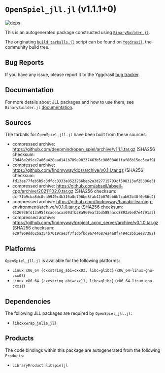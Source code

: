 # `OpenSpiel_jll.jl` (v1.1.1+0)

[![deps](https://juliahub.com/docs/OpenSpiel_jll/deps.svg)](https://juliahub.com/ui/Packages/OpenSpiel_jll/I4H7G?page=2)

This is an autogenerated package constructed using [`BinaryBuilder.jl`](https://github.com/JuliaPackaging/BinaryBuilder.jl).

The originating [`build_tarballs.jl`](https://github.com/JuliaPackaging/Yggdrasil/blob/52ff5d09a15c3967da202907cc29f5cb4cd1c196/O/OpenSpiel/build_tarballs.jl) script can be found on [`Yggdrasil`](https://github.com/JuliaPackaging/Yggdrasil/), the community build tree.

## Bug Reports

If you have any issue, please report it to the Yggdrasil [bug tracker](https://github.com/JuliaPackaging/Yggdrasil/issues).

## Documentation

For more details about JLL packages and how to use them, see `BinaryBuilder.jl` [documentation](https://docs.binarybuilder.org/stable/jll/).

## Sources

The tarballs for `OpenSpiel_jll.jl` have been built from these sources:

* compressed archive: https://github.com/deepmind/open_spiel/archive/v1.1.1.tar.gz (SHA256 checksum: `73d46e2d9ce7a86a420aad141b789e98237463b5c98608401faf86b15ec5eaf9`)
* compressed archive: https://github.com/findmyway/dds/archive/v0.1.1.tar.gz (SHA256 checksum: `fd13ee77feb5b5c3dfcc3333a0523266beb2a3d27715703cf508313af25306e5`)
* compressed archive: https://github.com/abseil/abseil-cpp/archive/20211102.0.tar.gz (SHA256 checksum: `dcf71b9cba8dc0ca9940c4b316a0c796be8fab42b070bb6b7cab62b48f0e66c4`)
* compressed archive: https://github.com/findmyway/hanabi-learning-environment/archive/v0.1.0.tar.gz (SHA256 checksum: `6126936fd13a95f8cadeacaa69dfb38a960eaf3bd588aacc8893a6e07e4791a3`)
* compressed archive: https://github.com/findmyway/project_acpc_server/archive/v0.1.0.tar.gz (SHA256 checksum: `e29f969dd62ba354b7019cae3f7f1dbfbd9a744687ea4a8f7494c2bb1ee87382`)

## Platforms

`OpenSpiel_jll.jl` is available for the following platforms:

* `Linux x86_64 {cxxstring_abi=cxx03, libc=glibc}` (`x86_64-linux-gnu-cxx03`)
* `Linux x86_64 {cxxstring_abi=cxx11, libc=glibc}` (`x86_64-linux-gnu-cxx11`)

## Dependencies

The following JLL packages are required by `OpenSpiel_jll.jl`:

* [`libcxxwrap_julia_jll`](https://github.com/JuliaBinaryWrappers/libcxxwrap_julia_jll.jl)

## Products

The code bindings within this package are autogenerated from the following `Products`:

* `LibraryProduct`: `libspieljl`
